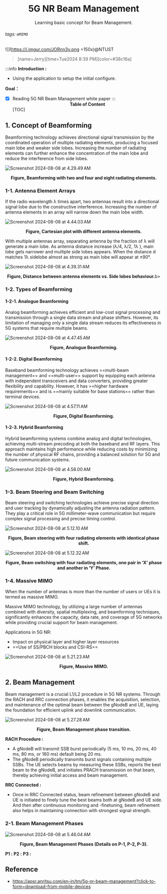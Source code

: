 # <center>5G NR Beam Management</center>

<center>Learning basic concept for Beam Management.</center>

###### tags: `mMIMO`

![](https://i.imgur.com/JORnn3y.png =150x)@NTUST

>[name=Jerry][time=Tue2024 8:39 PM][color=#38c16a]

:::info
**Introduction :**

- Using the application to setup the initial configure.

**Goal：**
- [x] Reading 5G NR Beam Management white paper
:::
**<center>Table of Content</center>**
[TOC]

## 1. Concept of Beamforming
Beamforming technology achieves directional signal transmission by the coordinated operation of multiple radiating elements, producing a focused main lobe and weaker side lobes. Increasing the number of radiating elements can further enhance the concentration of the main lobe and reduce the interference from side lobes.

![Screenshot 2024-08-08 at 4.29.49 AM](https://hackmd.io/_uploads/BklUKIW5A.png)

<center><b>Figure, Beamforming with two and four and eight radiating elements.</b></center>

### 1-1. Antenna Element Arrays
If the radio wavelength λ times apart, two antennas result into a directional signal lobe due to the constructive interference. Increasing the number of antenna elements in an array will narrow down the main lobe width.

![Screenshot 2024-08-08 at 4.44.03 AM](https://hackmd.io/_uploads/B1rshUbq0.png)

<center><b>Figure, Cartesian plot with different antenna elements.</b></center>

With multiple antennas array, separating antenna by the fraction of λ will generate a main lobe. As antenna distance increase (λ/4, λ/2, 1λ ), main lobe gets narrower and multiple side lobes appears. When the distance d matches 1λ sidelobe almost as strong as main lobe will appear at ±90°.

![Screenshot 2024-08-08 at 4.39.31 AM](https://hackmd.io/_uploads/ryU5sIb5R.png)

<center><b>Figure, Distance between antenna elements vs. Side lobes behaviour.</b>b></center>

### 1-2. Types of Beamforming
#### 1-2-1. Analogue Beamforming
Analog beamforming achieves efficient and low-cost signal processing and transmission through a single data stream and phase shifters. However, its limitation of managing only a single data stream reduces its effectiveness in 5G systems that require multiple beams.

![Screenshot 2024-08-08 at 4.47.45 AM](https://hackmd.io/_uploads/HJDta8Z5C.png)

<center><b>Figure, Analogue Beamforming.</b></center>

#### 1-2-2. Digital Beamforming

Baseband beamforming technology achieves ==multi-beam management== and ==multi-user== support by equipping each antenna with independent transceivers and data converters, providing greater flexibility and capability. However, it has ==higher hardware requirements== and is ==mainly suitable for base stations== rather than terminal devices.

![Screenshot 2024-08-08 at 4.57.11 AM](https://hackmd.io/_uploads/HJC3kvZ9R.png)

<center><b>Figure, Digital Beamforming.</b></center>

#### 1-2-3. Hybrid Beamforming

Hybrid beamforming systems combine analog and digital technologies, achieving multi-stream precoding at both the baseband and RF layers. This approach maintains high performance while reducing costs by minimizing the number of physical RF chains, providing a balanced solution for 5G and future communication systems.

![Screenshot 2024-08-08 at 4.58.00 AM](https://hackmd.io/_uploads/SJnbgDb5C.png)

<center><b>Figure, Hybrid Beamforming.</b></center>

### 1-3. Beam Steering and Beam Switching
Beam steering and switching technologies achieve precise signal direction and user tracking by dynamically adjusting the antenna radiation pattern. They play a critical role in 5G millimeter-wave communication but require complex signal processing and precise timing control.

![Screenshot 2024-08-08 at 5.12.10 AM](https://hackmd.io/_uploads/H1fvmDW5R.png)

<center><b>Figure, Beam steering with four radiating elements with identical phase shift.</b></center>

![Screenshot 2024-08-08 at 5.12.32 AM](https://hackmd.io/_uploads/S1-wQwbqA.png)

<center><b>Figure, Beam switching with four radiating elements, one pair in ‘X’ phase and another in ‘Y’ Phase.</b></center>

### 1-4. Massive MIMO
When the number of antennas is more than the number of users or UEs it is termed as massive MIMO. 

Massive MIMO technology, by utilizing a large number of antennas combined with diversity, spatial multiplexing, and beamforming techniques, significantly enhances the capacity, data rate, and coverage of 5G networks while providing crucial support for beam management.

Applications in 5G NR:
- Impact on physical layer and higher layer resources
- ==Use of SS/PBCH blocks and CSI-RS==

![Screenshot 2024-08-08 at 5.21.23 AM](https://hackmd.io/_uploads/SJvPSwWqA.png)

<center><b>Figure, Massive MIMO.</b></center>

## 2. Beam Management

Beam management is a crucial L1/L2 procedure in 5G NR systems. Through the RACH and RRC connection phases, it enables the acquisition, selection, and maintenance of the optimal beam between the gNodeB and UE, laying the foundation for efficient uplink and downlink communication.

![Screenshot 2024-08-08 at 5.27.28 AM](https://hackmd.io/_uploads/ByHC8wZ9C.png)

<center><b>Figure, Beam Management phase transition.</b></center>

**RACH Procedure :**
- A gNodeB will transmit SSB burst periodically (5 ms, 10 ms, 20 ms, 40 ms, 80 ms, or 160 ms) default being 20 ms.
- The gNodeB periodically transmits burst signals containing multiple SSBs. The UE selects beams by measuring these SSBs, reports the best beam to the gNodeB, and initiates PRACH transmission on that beam, thereby achieving initial access and beam management.

**RRC Connected :**
- Once in RRC Connected status, beam refinement between gNodeB and UE is initiated to finely tune the best beams both at gNodeB and UE side. And then after continuous monitoring and -finetuning, beam refinement also helps in maintaining connection with strongest signal strength.

### 2-1. Beam Management Phases
![Screenshot 2024-08-08 at 5.46.04 AM](https://hackmd.io/_uploads/BJMEoP-qR.png)

<center><b>Figure, Beam Management Phases (Details on P-1, P-2, P-3).</b></center>

**P1 :**
**P2 :**
**P3 :**


## Reference
- https://apsr.anritsu.com/en-in/tm/5g-nr-beam-management?click-to-form=download-from-mobile-devices
